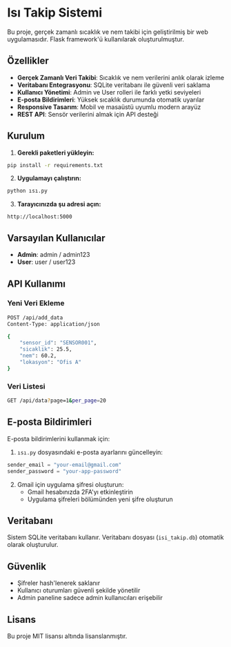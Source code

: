 # Isı Takip Sistemi

Bu proje, gerçek zamanlı sıcaklık ve nem takibi için geliştirilmiş bir web uygulamasıdır. Flask framework'ü kullanılarak oluşturulmuştur.

## Özellikler

- **Gerçek Zamanlı Veri Takibi**: Sıcaklık ve nem verilerini anlık olarak izleme
- **Veritabanı Entegrasyonu**: SQLite veritabanı ile güvenli veri saklama
- **Kullanıcı Yönetimi**: Admin ve User rolleri ile farklı yetki seviyeleri
- **E-posta Bildirimleri**: Yüksek sıcaklık durumunda otomatik uyarılar
- **Responsive Tasarım**: Mobil ve masaüstü uyumlu modern arayüz
- **REST API**: Sensör verilerini almak için API desteği

## Kurulum

1. **Gerekli paketleri yükleyin:**
```bash
pip install -r requirements.txt
```

2. **Uygulamayı çalıştırın:**
```bash
python ısı.py
```

3. **Tarayıcınızda şu adresi açın:**
```
http://localhost:5000
```

## Varsayılan Kullanıcılar

- **Admin**: admin / admin123
- **User**: user / user123

## API Kullanımı

### Yeni Veri Ekleme
```bash
POST /api/add_data
Content-Type: application/json

{
    "sensor_id": "SENSOR001",
    "sicaklik": 25.5,
    "nem": 60.2,
    "lokasyon": "Ofis A"
}
```

### Veri Listesi
```bash
GET /api/data?page=1&per_page=20
```

## E-posta Bildirimleri

E-posta bildirimlerini kullanmak için:

1. `ısı.py` dosyasındaki e-posta ayarlarını güncelleyin:
```python
sender_email = "your-email@gmail.com"
sender_password = "your-app-password"
```

2. Gmail için uygulama şifresi oluşturun:
   - Gmail hesabınızda 2FA'yı etkinleştirin
   - Uygulama şifreleri bölümünden yeni şifre oluşturun

## Veritabanı

Sistem SQLite veritabanı kullanır. Veritabanı dosyası (`isi_takip.db`) otomatik olarak oluşturulur.

## Güvenlik

- Şifreler hash'lenerek saklanır
- Kullanıcı oturumları güvenli şekilde yönetilir
- Admin paneline sadece admin kullanıcıları erişebilir

## Lisans

Bu proje MIT lisansı altında lisanslanmıştır.
